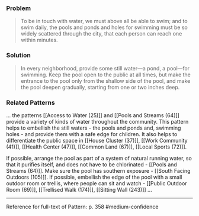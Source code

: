 ### Problem
>To be in touch with water, we must above all be able to swim; and to swim daily, the pools and ponds and holes for swimming must be so widely scattered through the city, that each person can reach one within minutes.

### Solution
>In every neighborhood, provide some still water—a pond, a pool—for swimming. Keep the pool open to the public at all times, but make the entrance to the pool only from the shallow side of the pool, and make the pool deepen gradually, starting from one or two inches deep.

### Related Patterns
... the patterns [[Access to Water (25)]] and [[Pools and Streams (64)]] provide a variety of kinds of water throughout the community. This pattern helps to embellish the still waters - the pools and ponds and, swimming holes - and provide them with a safe edge for children. It also helps to differentiate the public space in [[House Cluster (37)]], [[Work Community (41)]], [[Health Center (47)]], [[Common Land (67)]], [[Local Sports (72)]].

If possible, arrange the pool as part of a system of natural running water, so that it purifies itself, and does not have to be chlorinated - [[Pools and Streams (64)]]. Make sure the pool has southern exposure - [[South Facing Outdoors (105)]]. If possible, embellish the edge of the pool with a small outdoor room or trellis, where people can sit and watch - [[Public Outdoor Room (69)]], [[Trellised Walk (174)]], [[Sitting Wall (243)]] ...

---
Reference for full-text of Pattern: p. 358 #medium-confidence 